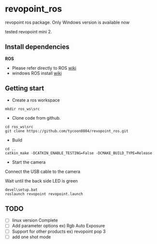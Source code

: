 # revopoint_ros
revopoint ros package. Only Windows version is available now

tested revopoint mini 2.

## Install dependencies
**ROS**
+ Please refer directly to ROS [wiki](https://wiki.ros.org/ROS/Installation)
+ windows ROS install [wiki](https://wiki.ros.org/Installation/Windows)


## Getting start
+ Create a ros workspace
```
mkdir ros_ws\src
```
+ Clone code from github.
```
cd ros_ws\src
git clone https://github.com/tycoon0804/revopoint_ros.git
```
+ Build
```
cd ..
catkin_make -DCATKIN_ENABLE_TESTING=False -DCMAKE_BUILD_TYPE=Release
```
+ Start the camera

Connect the USB cable to the camera

Wait until the back side LED is green
```
devel\setup.bat
roslaunch revopoint revopoint.launch
```
## TODO
- [ ] linux version Complete
- [ ] Add parameter options ex) Rgb Auto Exposure
- [ ] Support for other products ex) revopoint pop 3
- [ ] add one shot mode

